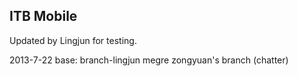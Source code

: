 ## ITB Mobile
Updated by Lingjun for testing.

2013-7-22
    base: branch-lingjun
    megre zongyuan's branch (chatter)
